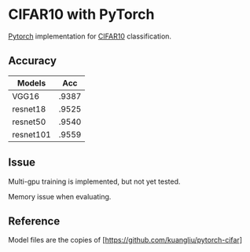 # CIFAR10 with PyTorch

[Pytorch](http://pytorch.org) implementation for [CIFAR10](https://www.cs.toronto.edu/~kriz/cifar.html) classification.

## Accuracy
| Models   |Acc  |
|----------|-----|
|VGG16     |.9387| 
|resnet18  |.9525| 
|resnet50  |.9540|  
|resnet101 |.9559|  


## Issue

Multi-gpu training is implemented, but not yet tested.

Memory issue when evaluating.

## Reference

Model files are the copies of [https://github.com/kuangliu/pytorch-cifar]

